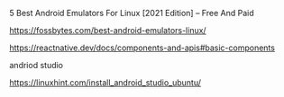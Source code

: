 5 Best Android Emulators For Linux [2021 Edition] – Free And Paid

https://fossbytes.com/best-android-emulators-linux/


https://reactnative.dev/docs/components-and-apis#basic-components

andriod studio


https://linuxhint.com/install_android_studio_ubuntu/